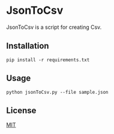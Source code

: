 # JsonToCsv

JsonToCsv is a script for creating Csv.

## Installation

<code>pip install -r requirements.txt</code>

## Usage

<code>python jsonToCsv.py --file sample.json</code>

## License

[MIT](https://choosealicense.com/licenses/mit/)